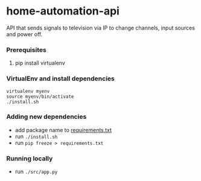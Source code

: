 # home-automation-api

API that sends signals to television via IP to change channels, input sources and power off.

### Prerequisites

1. pip install virtualenv

### VirtualEnv and install dependencies

    virtualenv myenv
    source myenv/bin/activate
    ./install.sh

### Adding new dependencies

- add package name to [requirements.txt](requirements.txt)
- run `./install.sh`
- run `pip freeze > requirements.txt`

### Running locally

- run `./src/app.py`
